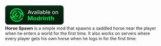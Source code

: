 [![Available on Modrinth](https://raw.githubusercontent.com/intergrav/devins-badges/v3/assets/cozy/available/modrinth_64h.png)](https://modrinth.com/mod/horse-spawn)\
**Horse Spawn** is a simple mod that spawns a saddled horse near the player when he enters a world for the first time. It also works on servers where every player gets his own horse when he logs in for the first time.
